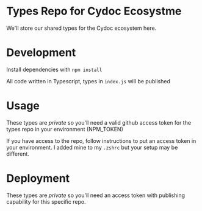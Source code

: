 # Types Repo for Cydoc Ecosystme

We'll store our shared types for the Cydoc ecosystem here.

# Development

Install dependencies with `npm install`

All code written in Typescript, types in `index.js` will be published

# Usage

These types are *private* so you'll need a valid github access token for the types repo in your environment (NPM_TOKEN)

If you have access to the repo, follow instructions to put an access token in your environment.
I added mine to my `.zshrc` but your setup may be different.

# Deployment

These types are *private* so you'll need an access token with publishing capability for this specific repo.